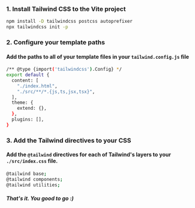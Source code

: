 ### 1. Install Tailwind CSS to the Vite project

```sh
npm install -D tailwindcss postcss autoprefixer
npx tailwindcss init -p
```

### 2. Configure your template paths
#### Add the paths to all of your template files in your `tailwind.config.js` file

```sh
/** @type {import('tailwindcss').Config} */
export default {
  content: [
    "./index.html",
    "./src/**/*.{js,ts,jsx,tsx}",
  ],
  theme: {
    extend: {},
  },
  plugins: [],
}
```

### 3. Add the Tailwind directives to your CSS
#### Add the `@tailwind` directives for each of Tailwind's layers to your `./src/index.css` file.

```sh
@tailwind base;
@tailwind components;
@tailwind utilities;
```


##### That's it. You good to go :)